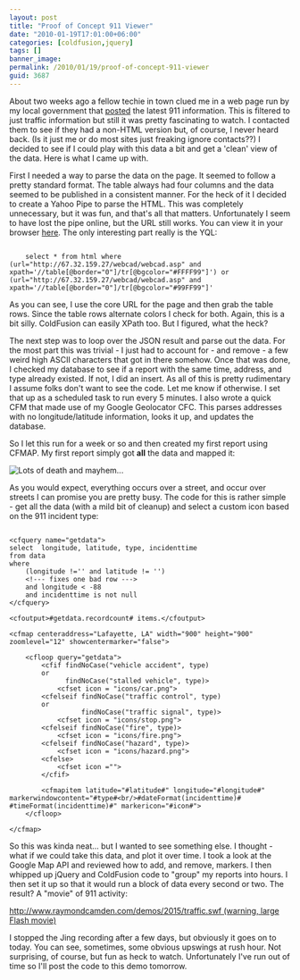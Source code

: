 ```yaml
---
layout: post
title: "Proof of Concept 911 Viewer"
date: "2010-01-19T17:01:00+06:00"
categories: [coldfusion,jquery]
tags: []
banner_image: 
permalink: /2010/01/19/proof-of-concept-911-viewer
guid: 3687
---
```


About two weeks ago a fellow techie in town clued me in a web page run by my local government that <a href="http://67.32.159.27/webcad/webcad.asp">posted</a> the latest 911 information. This is filtered to just traffic information but still it was pretty fascinating to watch. I contacted them to see if they had a non-HTML version but, of course, I never heard back. (Is it just me or do most sites just freaking ignore contacts??) I decided to see if I could play with this data a bit and get a 'clean' view of the data. Here is what I came up with.

<p>
<!--more-->
First I needed a way to parse the data on the page. It seemed to follow a pretty standard format. The table always had four columns and the data seemed to be published in a consistent manner. For the heck of it I decided to create a Yahoo Pipe to parse the HTML. This was completely unnecessary, but it was fun, and that's all that matters. Unfortunately I seem to have lost the pipe online, but the URL still works. You can view it in your browser <a href="http://query.yahooapis.com/v1/public/yql?q=select{% raw %}%20*%{% endraw %}20from{% raw %}%20html%{% endraw %}20where{% raw %}%20(url%{% endraw %}3D"http://67.32.159.27/webcad/webcad.asp"{% raw %}%20and%{% endraw %}20xpath{% raw %}%3D'//table[@border%{% endraw %}3D"0"]/tr[@bgcolor{% raw %}%3D"%{% endraw %}23FFFF99"]'){% raw %}%20or%{% endraw %}20(url{% raw %}%3D"http://67.32.159.27/webcad/webcad.asp"%{% endraw %}20and{% raw %}%20xpath%{% endraw %}3D'//table[@border{% raw %}%3D"0"]/tr[@bgcolor%{% endraw %}3D"{% raw %}%2399FF99"]')%{% endraw %}0A&format=json">here</a>. The only interesting part really is the YQL:

<p>

<code>
	select * from html where (url="http://67.32.159.27/webcad/webcad.asp" and xpath='//table[@border="0"]/tr[@bgcolor="#FFFF99"]') or (url="http://67.32.159.27/webcad/webcad.asp" and xpath='//table[@border="0"]/tr[@bgcolor="#99FF99"]'
</code>

<p>

As you can see, I use the core URL for the page and then grab the table rows. Since the table rows alternate colors I check for both. Again, this is a bit silly. ColdFusion can easily XPath too. But I figured, what the heck?

<p>

The next step was to loop over the JSON result and parse out the data. For the most part this was trivial - I just had to account for - and remove - a few weird high ASCII characters that got in there somehow. Once that was done, I checked my database to see if a report with the same time, address, and type already existed. If not, I did an insert. As all of this is pretty rudimentary I assume folks don't want to see the code. Let me know if otherwise. I set that up as a scheduled task to run every 5 minutes. I also wrote a quick CFM that made use of my Google Geolocator CFC. This parses addresses with no longitude/latitude information, looks it up, and updates the database.

<p>

So I let this run for a week or so and then created my first report using CFMAP. My first report simply got <b>all</b> the data and mapped it:

<p>

<img src="https://static.raymondcamden.com/images/cfjedi/map1.png"  title="Lots of death and mayhem..." />

<p>

As you would expect, everything occurs over a street, and occur over streets I can promise you are pretty busy. The code for this is rather simple - get all the data (with a mild bit of cleanup) and select a custom icon based on the 911 incident type:

<p>

<pre><code class="language-javascript">
&lt;cfquery name="getdata"&gt;
select	longitude, latitude, type, incidenttime
from data
where
	(longitude !='' and latitude != '')
	&lt;!--- fixes one bad row ---&gt;
	and longitude &lt; -88
	and incidenttime is not null
&lt;/cfquery&gt;

&lt;cfoutput&gt;#getdata.recordcount# items.&lt;/cfoutput&gt;

&lt;cfmap centeraddress="Lafayette, LA" width="900" height="900" zoomlevel="12" showcentermarker="false"&gt;

	&lt;cfloop query="getdata"&gt;
		&lt;cfif findNoCase("vehicle accident", type)
		or
			  findNoCase("stalled vehicle", type)&gt;
			&lt;cfset icon = "icons/car.png"&gt;
		&lt;cfelseif findNoCase("traffic control", type)
		or
				  findNoCase("traffic signal", type)&gt;
			&lt;cfset icon = "icons/stop.png"&gt;
		&lt;cfelseif findNoCase("fire", type)&gt;
			&lt;cfset icon = "icons/fire.png"&gt;
		&lt;cfelseif findNoCase("hazard", type)&gt;
			&lt;cfset icon = "icons/hazard.png"&gt;
		&lt;cfelse&gt;
			&lt;cfset icon =""&gt;
		&lt;/cfif&gt;

		&lt;cfmapitem latitude="#latitude#" longitude="#longitude#" markerwindowcontent="#type#&lt;br/&gt;#dateFormat(incidenttime)# #timeFormat(incidenttime)#" markericon="#icon#"&gt;
	&lt;/cfloop&gt;

&lt;/cfmap&gt;
</code></pre>

<p>

So this was kinda neat... but I wanted to see something else. I thought - what if we could take this data, and plot it over time. I took a look at the Google Map API and reviewed how to add, and remove, markers. I then whipped up jQuery and ColdFusion code to "group" my reports into hours. I then set it up so that it would run a block of data every second or two. The result? A "movie" of 911 activity:

<p>
<a href="http://www.raymondcamden.com/demos/2015/traffic.swf">http://www.raymondcamden.com/demos/2015/traffic.swf (warning, large Flash movie)</a>

<p>

I stopped the Jing recording after a few days, but obviously it goes on to today. You can see, sometimes, some obvious upswings at rush hour. Not surprising, of course, but fun as heck to watch. Unfortunately I've run out of time so I'll post the code to this demo tomorrow.